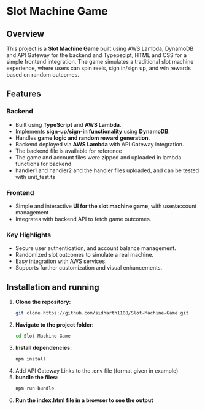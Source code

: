 # Slot Machine Game

## Overview
This project is a **Slot Machine Game** built using AWS Lambda, DynamoDB and API Gateway for the backend and Typepscipt, HTML and CSS for a simple frontend integration. The game simulates a traditional slot machine experience, where users can spin reels, sign in/sign up, and win rewards based on random outcomes.

## Features

### Backend
- Built using **TypeScript** and **AWS Lambda**.
- Implements **sign-up/sign-in functionality** using **DynamoDB**.
- Handles **game logic and random reward generation**.
- Backend deployed via **AWS Lambda** with API Gateway integration.
- The backend file is available for reference
- The game and account files were zipped and uploaded in lambda functions for backend
- handler1 and handler2 and the handler files uploaded, and can be tested with unit_test.ts

### Frontend
- Simple and interactive **UI for the slot machine game**, with user/account management
- Integrates with backend API to fetch game outcomes.

### Key Highlights
- Secure user authentication, and account balance management.
- Randomized slot outcomes to simulate a real machine.
- Easy integration with AWS services.
- Supports further customization and visual enhancements.

## Installation and running

1. **Clone the repository:**
   ```bash
   git clone https://github.com/sidharth1108/Slot-Machine-Game.git

2. **Navigate to the project folder:**
   ```bash
   cd Slot-Machine-Game
3. **Install dependencies:**
   ```bash
   npm install
4. Add API Gateway Links to the .env file (format given in example)
5. **bundle the files:**
   ```bash
   npm run bundle
6. **Run the index.html file in a browser to see the output**




